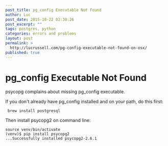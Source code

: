 ```yaml
---
post_title: pg_config Executable Not Found
author: Luc
post_date: 2015-10-22 02:30:26
post_excerpt: ""
tags: postgres, python
categories: errors and problems
layout: post
permalink: >
  http://lucrussell.com/pg-config-executable-not-found-on-osx/
published: true
---
```

pg_config Executable Not Found
==============================
psycopg complains about missing pg_config executable. 

If you don't already have pg_config installed and on your path, do this
first:
 
     brew install postgresql 

Then install psycopg2 on command line:

```
source venv/bin/activate
(venv)$ pip install psycopg2
...Successfully installed psycopg2-2.6.1
```